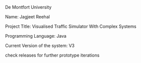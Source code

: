 De Montfort University

Name: Jagjeet Reehal

Project Title: Visualised Traffic Simulator With Complex Systems

Programming Language: Java

Current Version of the system: V3

check releases for further prototype iterations

